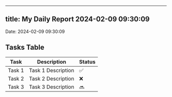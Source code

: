 
---
title: My Daily Report 2024-02-09 09:30:09
---

Date: 2024-02-09 09:30:09

## Tasks Table

| Task | Description | Status |
|------|-------------|--------|
| Task 1 | Task 1 Description | ✅ |
| Task 2 | Task 2 Description | ❌ |
| Task 3 | Task 3 Description | 🔜 |
